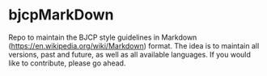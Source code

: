 # bjcpMarkDown
Repo to maintain the BJCP style guidelines in Markdown (https://en.wikipedia.org/wiki/Markdown) format. The idea is to maintain all versions, past and future, as well as all available languages. If you would like to contribute, please go ahead.
